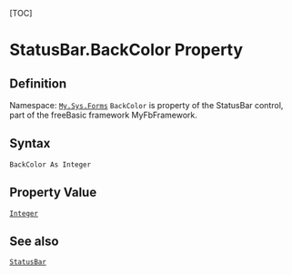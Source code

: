 [TOC]
# StatusBar.BackColor Property

## Definition
Namespace: [`My.Sys.Forms`](My.Sys.Forms.md)
`BackColor` is property of the StatusBar control, part of the freeBasic framework MyFbFramework.
## Syntax
```freeBasic
BackColor As Integer
```
## Property Value
[`Integer`]("https://www.freebasic.net/wiki/KeyPgInteger")
## See also
[`StatusBar`](StatusBar.md)
